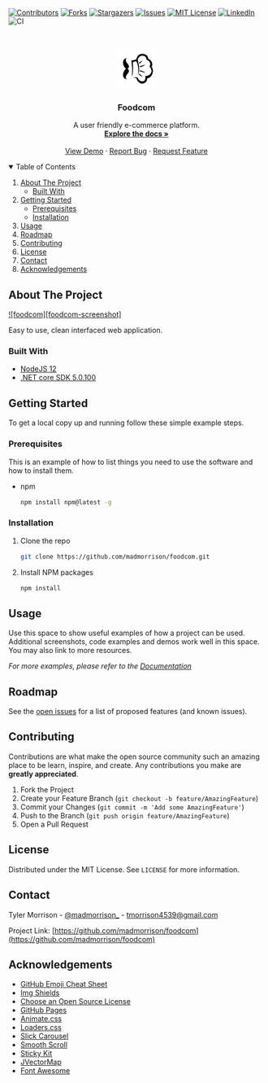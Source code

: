 <!--
*** Thanks for checking out the Best-README-Template. If you have a suggestion
*** that would make this better, please fork the repo and create a pull request
*** or simply open an issue with the tag "enhancement".
*** Thanks again! Now go create something AMAZING! :D
-->



<!-- PROJECT SHIELDS -->
<!--
*** I'm using markdown "reference style" links for readability.
*** Reference links are enclosed in brackets [ ] instead of parentheses ( ).
*** See the bottom of this document for the declaration of the reference variables
*** for contributors-url, forks-url, etc. This is an optional, concise syntax you may use.
*** https://www.markdownguide.org/basic-syntax/#reference-style-links
-->
[![Contributors][contributors-shield]][contributors-url]
[![Forks][forks-shield]][forks-url]
[![Stargazers][stars-shield]][stars-url]
[![Issues][issues-shield]][issues-url]
[![MIT License][license-shield]][license-url]
[![LinkedIn][linkedin-shield]][linkedin-url]
![CI](https://github.com/madmorrison/foodcom/workflows/CI/badge.svg)



<!-- PROJECT LOGO -->
<br />
<p align="center">
  <a href="https://github.com/madmorrison/foodcom">
    <img src="src/img/logo.png" alt="Logo" width="80" height="80">
  </a>

  <h3 align="center">Foodcom</h3>

  <p align="center">
    A user friendly e-commerce platform.
    <br />
    <a href="https://github.com/madmorrison/foodcom"><strong>Explore the docs »</strong></a>
    <br />
    <br />
    <a href="https://github.com/madmorrison/foodcom">View Demo</a>
    ·
    <a href="https://github.com/madmorrison/foodcom/issues">Report Bug</a>
    ·
    <a href="https://github.com/madmorrison/foodcom/issues">Request Feature</a>
  </p>
</p>



<!-- TABLE OF CONTENTS -->
<details open="open">
  <summary>Table of Contents</summary>
  <ol>
    <li>
      <a href="#about-the-project">About The Project</a>
      <ul>
        <li><a href="#built-with">Built With</a></li>
      </ul>
    </li>
    <li>
      <a href="#getting-started">Getting Started</a>
      <ul>
        <li><a href="#prerequisites">Prerequisites</a></li>
        <li><a href="#installation">Installation</a></li>
      </ul>
    </li>
    <li><a href="#usage">Usage</a></li>
    <li><a href="#roadmap">Roadmap</a></li>
    <li><a href="#contributing">Contributing</a></li>
    <li><a href="#license">License</a></li>
    <li><a href="#contact">Contact</a></li>
    <li><a href="#acknowledgements">Acknowledgements</a></li>
  </ol>
</details>



<!-- ABOUT THE PROJECT -->
## About The Project

[![foodcom][foodcom-screenshot]](src/img/screenshot.PNG)

Easy to use, clean interfaced web application.

### Built With

- [NodeJS 12](https://nodejs.org)
- [.NET core SDK 5.0.100](https://dotnet.microsoft.com/download)



<!-- GETTING STARTED -->
## Getting Started

To get a local copy up and running follow these simple example steps.

### Prerequisites

This is an example of how to list things you need to use the software and how to install them.
* npm
  ```sh
  npm install npm@latest -g
  ```

### Installation

1. Clone the repo
   ```sh
   git clone https://github.com/madmorrison/foodcom.git
   ```
2. Install NPM packages
   ```sh
   npm install
   ```



<!-- USAGE EXAMPLES -->
## Usage

Use this space to show useful examples of how a project can be used. Additional screenshots, code examples and demos work well in this space. You may also link to more resources.

_For more examples, please refer to the [Documentation](https://example.com)_



<!-- ROADMAP -->
## Roadmap

See the [open issues](https://github.com/madmorrison/foodcom/issues) for a list of proposed features (and known issues).



<!-- CONTRIBUTING -->
## Contributing

Contributions are what make the open source community such an amazing place to be learn, inspire, and create. Any contributions you make are **greatly appreciated**.

1. Fork the Project
2. Create your Feature Branch (`git checkout -b feature/AmazingFeature`)
3. Commit your Changes (`git commit -m 'Add some AmazingFeature'`)
4. Push to the Branch (`git push origin feature/AmazingFeature`)
5. Open a Pull Request



<!-- LICENSE -->
## License

Distributed under the MIT License. See `LICENSE` for more information.



<!-- CONTACT -->
## Contact

Tyler Morrison - [@madmorrison_](https://twitter.com/madmorrison_) - tmorrison4539@gmail.com

Project Link: [https://github.com/madmorrison/foodcom](https://github.com/madmorrison/foodcom)



<!-- ACKNOWLEDGEMENTS -->
## Acknowledgements
* [GitHub Emoji Cheat Sheet](https://www.webpagefx.com/tools/emoji-cheat-sheet)
* [Img Shields](https://shields.io)
* [Choose an Open Source License](https://choosealicense.com)
* [GitHub Pages](https://pages.github.com)
* [Animate.css](https://daneden.github.io/animate.css)
* [Loaders.css](https://connoratherton.com/loaders)
* [Slick Carousel](https://kenwheeler.github.io/slick)
* [Smooth Scroll](https://github.com/cferdinandi/smooth-scroll)
* [Sticky Kit](http://leafo.net/sticky-kit)
* [JVectorMap](http://jvectormap.com)
* [Font Awesome](https://fontawesome.com)





<!-- MARKDOWN LINKS & IMAGES -->
<!-- https://www.markdownguide.org/basic-syntax/#reference-style-links -->
[contributors-shield]: https://img.shields.io/github/contributors/madmorrison/foodcom.svg?style=for-the-badge
[contributors-url]: https://github.com/madmorrison/foodcom/graphs/contributors
[forks-shield]: https://img.shields.io/github/forks/madmorrison/foodcom.svg?style=for-the-badge
[forks-url]: https://github.com/madmorrison/foodcom/network/members
[stars-shield]: https://img.shields.io/github/stars/madmorrison/foodcom.svg?style=for-the-badge
[stars-url]: https://github.com/madmorrison/foodcom/stargazers
[issues-shield]: https://img.shields.io/github/issues/madmorrison/foodcom.svg?style=for-the-badge
[issues-url]: https://github.com/madmorrison/foodcom/issues
[license-shield]: https://img.shields.io/github/license/madmorrison/foodcom.svg?style=for-the-badge
[license-url]: https://github.com/madmorrison/foodcom/blob/master/LICENSE.txt
[linkedin-shield]: https://img.shields.io/badge/-LinkedIn-black.svg?style=for-the-badge&logo=linkedin&colorB=555
[linkedin-url]: https://linkedin.com/in/othneildrew
[product-screenshot]: images/screenshot.png
